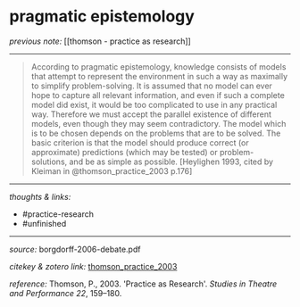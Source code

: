# pragmatic epistemology

_previous note:_ [[thomson - practice as research]]

---

>According to pragmatic epistemology, knowledge consists of models that attempt to represent the environment in such a way as maximally to simplify problem-solving. It is assumed that no model can ever hope to capture all relevant information, and even if such a complete model did exist, it would be too complicated to use in any practical way. Therefore we must accept the parallel existence of different models, even though they may seem contradictory. The model which is to be chosen depends on the problems that are to be solved. The basic criterion is that the model should produce correct (or approximate) predictions (which may be tested) or problem- solutions, and be as simple as possible. [Heylighen 1993, cited by Kleiman in @thomson_practice_2003 p.176]


---

_thoughts & links:_


- #practice-research 
- #unfinished 

---

_source:_ borgdorff-2006-debate.pdf

_citekey & zotero link:_ [thomson_practice_2003](zotero://select/items/1_2L3RKVVB)

_reference:_ Thomson, P., 2003. 'Practice as Research'. _Studies in Theatre and Performance 22_, 159–180.



